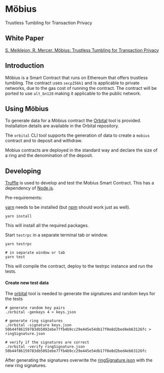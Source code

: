 # Möbius

Trustless Tumbling for Transaction Privacy

## White Paper

[S. Meiklejon, R. Mercer. Möbius: Trustless Tumbling for Transaction Privacy][1]

## Introduction

Möbius is a Smart Contract that runs on Ethereum that offers trustless tumbling. The contract uses `secp256k1` and is applicable to private networks, due to the gas cost of running the contract. The contract will be ported to use `alt_bn128` making it applicable to the public network.

## Using Möbius

To generate data for a Möbius contract the [Orbital][6] tool is provided. Installation details are available in the Orbital repository.

The `orbital` CLI tool supports the generation of data to create a `mobius` contract and to deposit and withdraw. 

Mobius contracts are deployed in the standard way and declare the size of a ring and the denomination of the deposit. 

## Developing

[Truffle][2] is used to develop and test the Mobius Smart Contract. This has a dependency of [Node.js][3].

Pre-requirements:

[yarn][4] needs to be installed (but [npm][5] should work just as well).

    yarn install

This will install all the required packages.

Start `testrpc` in a separate terminal tab or window.

    yarn testrpc
    
    # in separate window or tab
    yarn test

This will compile the contract, deploy to the testrpc instance and run the tests. 

#### Create new test data

The [orbital][6] tool is needed to generate the signatures and random keys for the tests

    # generate random key pairs
    ./orbital -genkeys 4 > keys.json 

    # generate ring signatures
    ./orbital -signature keys.json 50b44f86159783db5092ebe77fb4b9cc29e445e54db17f0e8d2bed4eb63126fc > ringSignature.json

    # verify if the signatures are correct
    ./orbital -verify ringSignature.json 50b44f86159783db5092ebe77fb4b9cc29e445e54db17f0e8d2bed4eb63126fc

After generating the signatures overwrite the [ringSignature.json](test/ringSignature.json) with the new ring signatures.

[1]: https://eprint.iacr.org/2017/881.pdf
[2]: http://truffleframework.com/
[3]: https://nodejs.org/
[4]: https://yarnpkg.com/en/docs/install
[5]: https://docs.npmjs.com/getting-started/installing-node
[6]: https://gitlab.clearmatics.com/oss/orbital

